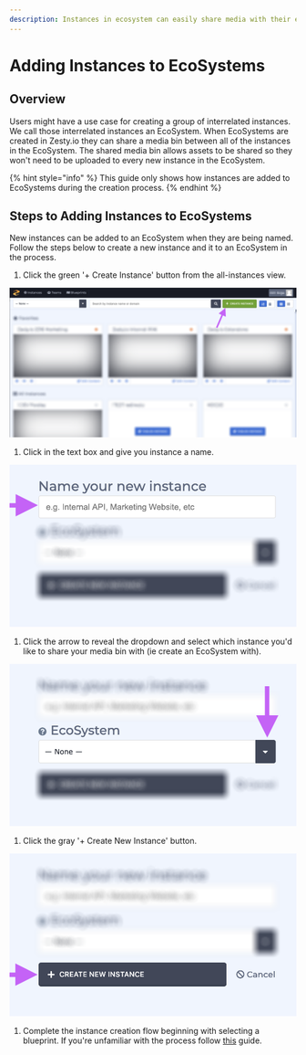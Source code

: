 ```yaml
---
description: Instances in ecosystem can easily share media with their ecosystem media bin.
---
```


# Adding Instances to EcoSystems

## Overview

Users might have a use case for creating a group of interrelated instances. We call those interrelated instances an EcoSystem. When EcoSystems are created in Zesty.io they can share a media bin between all of the instances in the EcoSystem. The shared media bin allows assets to be shared so they won't need to be uploaded to every new instance in the EcoSystem.

{% hint style="info" %}
This guide only shows how instances are added to EcoSystems during the creation process.
{% endhint %}

## Steps to Adding Instances to EcoSystems

New instances can be added to an EcoSystem when they are being named. Follow the steps below to create a new instance and it to an EcoSystem in the process.

1. Click the green  '+ Create Instance' button from the all-instances view.

![The Create Instance button near the top right-hand corner of the all-instances view.](../../.gitbook/assets/new-instance.png)

1. Click in the text box and give you instance a name.

![Name your instance text box.](../../.gitbook/assets/name-instance.png)

1. Click the arrow to reveal the dropdown and select which instance you'd like to share your media bin with (ie create an EcoSystem with).

![Select an EcoSystem from the dropdown.](../../.gitbook/assets/select-ecosys.png)

1. Click the gray '+ Create New Instance' button.&#x20;

![Create new instance button.](../../.gitbook/assets/click-create-new-instance.png)

1. Complete the instance creation flow beginning with selecting a blueprint. If you're unfamiliar with the process follow [this](https://zesty.org/guides/how-to-create-a-new-instance#step-2-select-a-blueprint) guide.&#x20;
